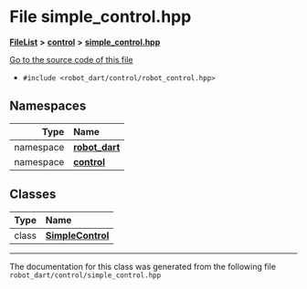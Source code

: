 

# File simple\_control.hpp



[**FileList**](files.md) **>** [**control**](dir_1a1ccbdd0954eb7721b1a771872472c9.md) **>** [**simple\_control.hpp**](simple__control_8hpp.md)

[Go to the source code of this file](simple__control_8hpp_source.md)



* `#include <robot_dart/control/robot_control.hpp>`













## Namespaces

| Type | Name |
| ---: | :--- |
| namespace | [**robot\_dart**](namespacerobot__dart.md) <br> |
| namespace | [**control**](namespacerobot__dart_1_1control.md) <br> |


## Classes

| Type | Name |
| ---: | :--- |
| class | [**SimpleControl**](classrobot__dart_1_1control_1_1SimpleControl.md) <br> |



















































------------------------------
The documentation for this class was generated from the following file `robot_dart/control/simple_control.hpp`

